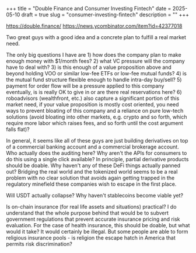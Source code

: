 +++
title = "Double Finance and Consumer Investing Fintech"
date = 2025-05-10
draft = true
slug = "consumer-investing-fintech"
description = ""
+++

https://double.finance/
https://news.ycombinator.com/item?id=42377018

Two great guys with a good idea and a concrete plan to fulfill a real market need.

The only big questions I have are 1) how does the company plan to make enough money with $1/month fees? 2) what VC pressure will the company have to deal with? 3) is this enough of a value proposition above and beyond holding VOO or similar low-fee ETFs or low-fee mutual funds? 4) is the mutual fund structure flexible enough to handle intra-day buy/sell? 5) payment for order flow will be a pressure applied to this company eventually, is is really OK to give in or are there real reservations here? 6) roboadvisors (wealthfront, etc.) also capture a significant portion of this market need, if your value proposition is mostly cost oriented, you need ways to prevent bloating of this company and a reliance on pure low-tech solutions (avoid bloating into other markets, e.g. crypto and so forth, which require more labor which raises fees, and so forth until the cost argument falls flat)?

In general, it seems like all of these guys are just building derivatives on top of a commercial banking account and a commercial brokerage account. Who actually does the auditing here? Why aren't the APIs for consumers to do this using a single click available? In principle, partial derivative products should be doable. Why haven't any of these DeFi things actually panned out? Bridging the real world and the tokenized world seems to be a real problem with no clear solution that avoids again getting trapped in the regulatory minefield these companies wish to escape in the first place.

Will USDT actually collapse? Why haven't stablecoins become viable yet?

Is on-chain insurance (for real life assets and situations) practical? I do understand that the whole purpose behind that would be to subvert government regulations that prevent accurate insurance pricing and risk evaluation. For the case of health insurance, this should be doable, but what would it take? It would certainly be illegal. But some people are able to form religious insurance pools - is religion the escape hatch in America that permits risk discrimination?
